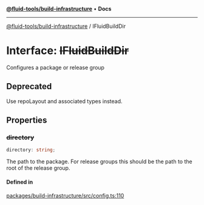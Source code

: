 [**@fluid-tools/build-infrastructure**](../README.md) • **Docs**

***

[@fluid-tools/build-infrastructure](../README.md) / IFluidBuildDir

# Interface: ~~IFluidBuildDir~~

Configures a package or release group

## Deprecated

Use repoLayout and associated types instead.

## Properties

### ~~directory~~

```ts
directory: string;
```

The path to the package. For release groups this should be the path to the root of the release group.

#### Defined in

[packages/build-infrastructure/src/config.ts:110](https://github.com/microsoft/FluidFramework/blob/main/build-tools/packages/build-infrastructure/src/config.ts#L110)
